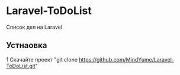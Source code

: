 # Laravel-ToDoList
Список дел на Laravel

## Устнаовка
1 Скачайте проект
"git clone https://github.com/MindYume/Laravel-ToDoList.git"
